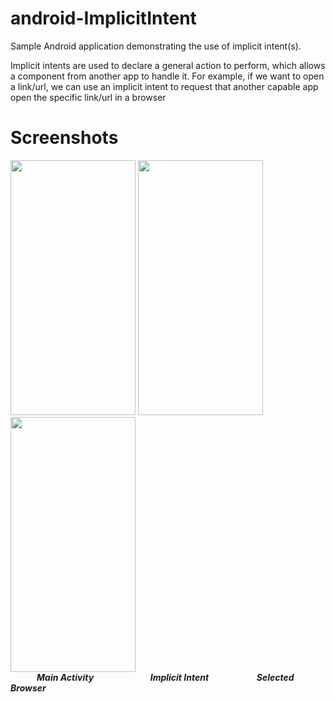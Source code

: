 # android-ImplicitIntent
Sample Android application demonstrating the use of implicit intent(s).

Implicit intents are used to declare a general action to perform, which allows a component from another app to handle it.
For example, if we want to open a link/url,  we can use an implicit intent to request that another capable app open the specific link/url in a browser

# Screenshots 

<img src="https://raw.githubusercontent.com/jayantb95/android-implicitintent/master/screenshot/MainActivity.png" height=408 width=200> <img src="https://raw.githubusercontent.com/jayantb95/android-implicitintent/master/screenshot/ImplicitIntent.png" height=408 width=200> <img src="https://raw.githubusercontent.com/jayantb95/android-implicitintent/master/screenshot/SelectedBrowser.png" height=408 width=200> </br>
&emsp;&emsp;&emsp;<b><i>Main Activity &emsp;&emsp;&emsp;&emsp;&emsp;&emsp; Implicit Intent &emsp;&emsp;&emsp;&emsp;&emsp; Selected Browser</i></b>
